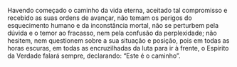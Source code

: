 ﻿Havendo começado o caminho da vida eterna, aceitado tal compromisso e recebido as suas ordens de avançar, não temam os perigos do esquecimento humano e da inconstância mortal, não se perturbem pela dúvida e o temor ao fracasso, nem pela confusão da perplexidade; não hesitem, nem questionem sobre a sua situação e posição, pois em todas as horas escuras, em todas as encruzilhadas da luta para ir à frente, o Espírito da Verdade falará sempre, declarando: “Este é o caminho”.